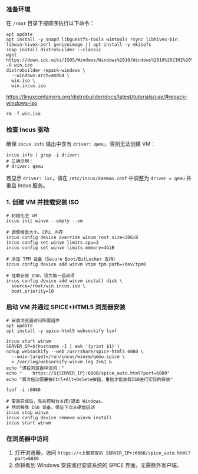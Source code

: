 ### 准备环境

在 `/root` 目录下按顺序执行以下命令：

```shell
apt update
apt install -y snapd libguestfs-tools wimtools rsync libhivex-bin libwin-hivex-perl genisoimage || apt install -y mkisofs
snap install distrobuilder --classic
wget https://down.idc.wiki/ISOS/Windows/Windows%2010/Windows%2010%2021H2%20%28amd64%29.iso -O win.iso
distrobuilder repack-windows \
  --windows-arch=amd64 \
  win.iso \
  win.incus.iso
```

https://linuxcontainers.org/distrobuilder/docs/latest/tutorials/use/#repack-windows-iso

```shell
rm -f win.iso
```

### 检查 Incus 驱动

确保 `incus info` 输出中含有 `driver: qemu`，否则无法创建 VM：

```shell
incus info | grep -i driver:
# 正确示例：
# driver: qemu
```

若显示 `driver: lxc`，请在 `/etc/incus/daemon.conf` 中调整为 `driver = qemu` 并重启 Incus 服务。

### 1. 创建 VM 并挂载安装 ISO

```shell
# 初始化空 VM
incus init winvm --empty --vm

# 调整根盘大小、CPU、内存
incus config device override winvm root size=30GiB
incus config set winvm limits.cpu=3
incus config set winvm limits.memory=4GiB

# 添加 TPM 设备（Secure Boot/BitLocker 支持）
incus config device add winvm vtpm tpm path=/dev/tpm0

# 挂载安装 ISO，设为第一启动项
incus config device add winvm install disk \
  source=/root/win.incus.iso \
  boot.priority=10
```

### 启动 VM 并通过 SPICE+HTML5 浏览器安装

```shell
# 安装浏览器访问所需组件
apt update
apt install -y spice-html5 websockify lsof
```

```shell
incus start winvm
SERVER_IP=$(hostname -I | awk '{print $1}')
nohup websockify --web /usr/share/spice-html5 6080 \
  --unix-target=/run/incus/winvm/qemu.spice \
  > /var/log/websockify-winvm.log 2>&1 &
echo "请在浏览器中访问："
echo "    https://${SERVER_IP}:6080/spice_auto.html?port=6080"
echo "首次启动需要按Ctrl+Alt+Delete按钮，重启才能装载ISO进行实际的安装"
```

```shell
lsof -i :6080
```

```shell
# 安装完成后，先在控制台关闭/退出 Windows，
# 然后移除 ISO 设备，保证下次从硬盘启动
incus stop winvm
incus config device remove winvm install
incus start winvm
```

### 在浏览器中访问

1. 打开浏览器，访问 `https://<上面获取的 SERVER_IP>:6080/spice_auto.html?port=6080`
2. 你将看到 Windows 安装或已安装系统的 SPICE 界面，无需额外客户端。
